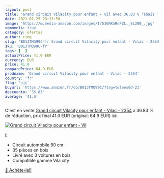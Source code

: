 ```yaml
---
layout: post
title: 'Grand circuit Vilacity pour enfant - Vil avec 36.83 % rabais '
date: 2021-01-25 23:13:50
image: 'https://m.media-amazon.com/images/I/516NKbRnFZL._SL200_.jpg'
comments: true
category: ofertas
author: ring
slug: 'B01JTMO99C-fr Grand circuit Vilacity pour enfant - Vilac - 2354'
sku: 'B01JTMO99C-fr'
tags: [  ]
actualPrice: 41.0 EUR
currency: EUR
price: 41.0
comparePrice: 64.9 EUR
prodname: 'Grand circuit Vilacity pour enfant - Vilac - 2354'
country: 'fr'
flag: '🇫🇷'
buyurl: 'https://www.amazon.fr/dp/B01JTMO99C/?tag=tolees0d-21'
descuento: '36.83'
average: '41.0'
---
```


C'est en vente [Grand circuit Vilacity pour enfant - Vilac - 2354](https://www.amazon.fr/dp/B01JTMO99C/?tag=tolees0d-21)  à  36.83 % de réduction, prix final  41.0 EUR (original: 64.9 EUR) ici:

[![Grand circuit Vilacity pour enfant - Vil](https://m.media-amazon.com/images/I/516NKbRnFZL._SL200_.jpg)](https://www.amazon.fr/dp/B01JTMO99C/?tag=tolees0d-21)

ℹ️:

- Circuit automobile 90 cm
- 35 pièces en bois
- Livré avec 3 voitures en bois
- Compatible gamme Vila city

[🛒 Achète-le!!](https://www.amazon.fr/dp/B01JTMO99C/?tag=tolees0d-21)
